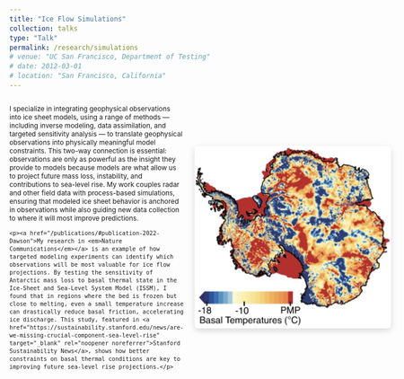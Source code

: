 ```yaml
---
title: "Ice Flow Simulations"
collection: talks
type: "Talk"
permalink: /research/simulations
# venue: "UC San Francisco, Department of Testing"
# date: 2012-03-01
# location: "San Francisco, California"
---
```

<div style="display: flex; align-items: center; justify-content: space-between; margin-top: 1em;">

  <!-- Left side: Text -->
  <div style="flex: 1; padding-right: 20px; font-size: 0.85em;">
    <p>I specialize in integrating geophysical observations into ice sheet models, using a range of methods — including inverse modeling, data assimilation, and targeted sensitivity analysis — to translate geophysical observations into physically meaningful model constraints. This two-way connection is essential: observations are only as powerful as the insight they provide to models because models are what allow us to project future mass loss, instability, and contributions to sea-level rise. My work couples radar and other field data with process-based simulations, ensuring that modeled ice sheet behavior is anchored in observations while also guiding new data collection to where it will most improve predictions.</p>

    <p><a href="/publications/#publication-2022-Dawson">My research in <em>Nature Communications</em></a> is an example of how targeted modeling experiments can identify which observations will be most valuable for ice flow projections. By testing the sensitivity of Antarctic mass loss to basal thermal state in the Ice-Sheet and Sea-Level System Model (ISSM), I found that in regions where the bed is frozen but close to melting, even a small temperature increase can drastically reduce basal friction, accelerating ice discharge. This study, featured in <a href="https://sustainability.stanford.edu/news/are-we-missing-crucial-component-sea-level-rise" target="_blank" rel="noopener noreferrer">Stanford Sustainability News</a>, shows how better constraints on basal thermal conditions are key to improving future sea-level rise projections.</p>
  </div>

  <!-- Right side: Figure -->
  <div style="flex-shrink: 0; display: flex; align-items: center; justify-content: flex-end;">
    <img src="/images/thermal.png" alt="Simulation Icon" style="width: 350px; border-radius: 6px; box-shadow: 0 4px 12px rgba(0,0,0,0.15);">
  </div>

</div>
